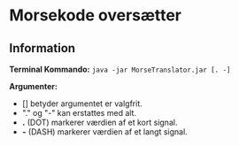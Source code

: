 # Morsekode oversætter

## Information
**Terminal Kommando:** `java -jar MorseTranslator.jar [. -]`

**Argumenter:**
- [] betyder argumentet er valgfrit.
- "." og "-" kan erstattes med alt.
- **.** (DOT) markerer værdien af et kort signal.
- **-** (DASH) markerer værdien af et langt signal.
